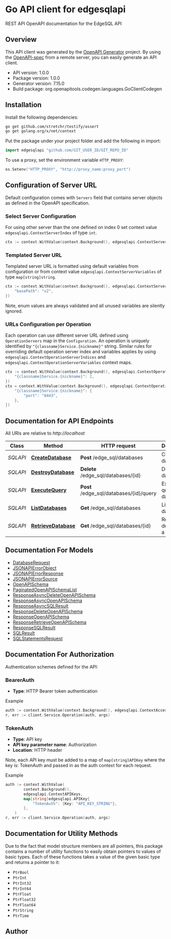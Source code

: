 # Go API client for edgesqlapi

REST API OpenAPI documentation for the EdgeSQL API

## Overview
This API client was generated by the [OpenAPI Generator](https://openapi-generator.tech) project.  By using the [OpenAPI-spec](https://www.openapis.org/) from a remote server, you can easily generate an API client.

- API version: 1.0.0
- Package version: 1.0.0
- Generator version: 7.15.0
- Build package: org.openapitools.codegen.languages.GoClientCodegen

## Installation

Install the following dependencies:

```sh
go get github.com/stretchr/testify/assert
go get golang.org/x/net/context
```

Put the package under your project folder and add the following in import:

```go
import edgesqlapi "github.com/GIT_USER_ID/GIT_REPO_ID"
```

To use a proxy, set the environment variable `HTTP_PROXY`:

```go
os.Setenv("HTTP_PROXY", "http://proxy_name:proxy_port")
```

## Configuration of Server URL

Default configuration comes with `Servers` field that contains server objects as defined in the OpenAPI specification.

### Select Server Configuration

For using other server than the one defined on index 0 set context value `edgesqlapi.ContextServerIndex` of type `int`.

```go
ctx := context.WithValue(context.Background(), edgesqlapi.ContextServerIndex, 1)
```

### Templated Server URL

Templated server URL is formatted using default variables from configuration or from context value `edgesqlapi.ContextServerVariables` of type `map[string]string`.

```go
ctx := context.WithValue(context.Background(), edgesqlapi.ContextServerVariables, map[string]string{
	"basePath": "v2",
})
```

Note, enum values are always validated and all unused variables are silently ignored.

### URLs Configuration per Operation

Each operation can use different server URL defined using `OperationServers` map in the `Configuration`.
An operation is uniquely identified by `"{classname}Service.{nickname}"` string.
Similar rules for overriding default operation server index and variables applies by using `edgesqlapi.ContextOperationServerIndices` and `edgesqlapi.ContextOperationServerVariables` context maps.

```go
ctx := context.WithValue(context.Background(), edgesqlapi.ContextOperationServerIndices, map[string]int{
	"{classname}Service.{nickname}": 2,
})
ctx = context.WithValue(context.Background(), edgesqlapi.ContextOperationServerVariables, map[string]map[string]string{
	"{classname}Service.{nickname}": {
		"port": "8443",
	},
})
```

## Documentation for API Endpoints

All URIs are relative to *http://localhost*

Class | Method | HTTP request | Description
------------ | ------------- | ------------- | -------------
*SQLAPI* | [**CreateDatabase**](docs/SQLAPI.md#createdatabase) | **Post** /edge_sql/databases | Create a database
*SQLAPI* | [**DestroyDatabase**](docs/SQLAPI.md#destroydatabase) | **Delete** /edge_sql/databases/{id} | Destroy a database
*SQLAPI* | [**ExecuteQuery**](docs/SQLAPI.md#executequery) | **Post** /edge_sql/databases/{id}/query | Execute a query into a database
*SQLAPI* | [**ListDatabases**](docs/SQLAPI.md#listdatabases) | **Get** /edge_sql/databases | List databases
*SQLAPI* | [**RetrieveDatabase**](docs/SQLAPI.md#retrievedatabase) | **Get** /edge_sql/databases/{id} | Retrieve details from a database


## Documentation For Models

 - [DatabaseRequest](docs/DatabaseRequest.md)
 - [JSONAPIErrorObject](docs/JSONAPIErrorObject.md)
 - [JSONAPIErrorResponse](docs/JSONAPIErrorResponse.md)
 - [JSONAPIErrorSource](docs/JSONAPIErrorSource.md)
 - [OpenAPISchema](docs/OpenAPISchema.md)
 - [PaginatedOpenAPISchemaList](docs/PaginatedOpenAPISchemaList.md)
 - [ResponseAsyncDeleteOpenAPISchema](docs/ResponseAsyncDeleteOpenAPISchema.md)
 - [ResponseAsyncOpenAPISchema](docs/ResponseAsyncOpenAPISchema.md)
 - [ResponseAsyncSQLResult](docs/ResponseAsyncSQLResult.md)
 - [ResponseDeleteOpenAPISchema](docs/ResponseDeleteOpenAPISchema.md)
 - [ResponseOpenAPISchema](docs/ResponseOpenAPISchema.md)
 - [ResponseRetrieveOpenAPISchema](docs/ResponseRetrieveOpenAPISchema.md)
 - [ResponseSQLResult](docs/ResponseSQLResult.md)
 - [SQLResult](docs/SQLResult.md)
 - [SQLStatementsRequest](docs/SQLStatementsRequest.md)


## Documentation For Authorization


Authentication schemes defined for the API:
### BearerAuth

- **Type**: HTTP Bearer token authentication

Example

```go
auth := context.WithValue(context.Background(), edgesqlapi.ContextAccessToken, "BEARER_TOKEN_STRING")
r, err := client.Service.Operation(auth, args)
```

### TokenAuth

- **Type**: API key
- **API key parameter name**: Authorization
- **Location**: HTTP header

Note, each API key must be added to a map of `map[string]APIKey` where the key is: TokenAuth and passed in as the auth context for each request.

Example

```go
auth := context.WithValue(
		context.Background(),
		edgesqlapi.ContextAPIKeys,
		map[string]edgesqlapi.APIKey{
			"TokenAuth": {Key: "API_KEY_STRING"},
		},
	)
r, err := client.Service.Operation(auth, args)
```


## Documentation for Utility Methods

Due to the fact that model structure members are all pointers, this package contains
a number of utility functions to easily obtain pointers to values of basic types.
Each of these functions takes a value of the given basic type and returns a pointer to it:

* `PtrBool`
* `PtrInt`
* `PtrInt32`
* `PtrInt64`
* `PtrFloat`
* `PtrFloat32`
* `PtrFloat64`
* `PtrString`
* `PtrTime`

## Author



